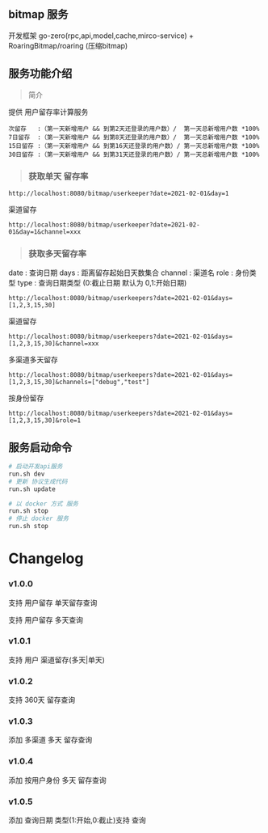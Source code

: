## bitmap 服务

开发框架 go-zero(rpc,api,model,cache,mirco-service) + RoaringBitmap/roaring (压缩bitmap)

## 服务功能介绍

> 简介 

 提供 用户留存率计算服务

```
次留存   :（第一天新增用户 && 到第2天还登录的用户数）/  第一天总新增用户数 *100%
7日留存  :（第一天新增用户 && 到第8天还登录的用户数）/  第一天总新增用户数 *100%
15日留存 :（第一天新增用户 && 到第16天还登录的用户数）/ 第一天总新增用户数 *100%
30日留存 :（第一天新增用户 && 到第31天还登录的用户数）/ 第一天总新增用户数 *100%
```

> ### 获取单天 留存率

```http request
http://localhost:8080/bitmap/userkeeper?date=2021-02-01&day=1
```

渠道留存
```http request
http://localhost:8080/bitmap/userkeeper?date=2021-02-01&day=1&channel=xxx
```

> ### 获取多天留存率

date : 查询日期 
days : 距离留存起始日天数集合
channel : 渠道名
role : 身份类型
type : 查询日期类型 (0:截止日期 默认为 0,1:开始日期)

```http request
http://localhost:8080/bitmap/userkeepers?date=2021-02-01&days=[1,2,3,15,30]
```

渠道留存
```http request
http://localhost:8080/bitmap/userkeepers?date=2021-02-01&days=[1,2,3,15,30]&channel=xxx
```

多渠道多天留存
```http request
http://localhost:8080/bitmap/userkeepers?date=2021-02-01&days=[1,2,3,15,30]&channels=["debug","test"]
```

按身份留存
```http request
http://localhost:8080/bitmap/userkeepers?date=2021-02-01&days=[1,2,3,15,30]&role=1
```


## 服务启动命令

```bash
# 启动开发api服务
run.sh dev 
# 更新 协议生成代码
run.sh update

# 以 docker 方式 服务
run.sh stop
# 停止 docker 服务
run.sh stop
```

# Changelog

### v1.0.0

支持 用户留存 单天留存查询

支持 用户留存 多天查询

### v1.0.1

支持 用户 渠道留存(多天|单天)

### v1.0.2

支持 360天 留存查询

### v1.0.3

添加 多渠道 多天 留存查询

### v1.0.4

添加 按用户身份 多天 留存查询

### v1.0.5

添加 查询日期 类型(1:开始,0:截止)支持  查询